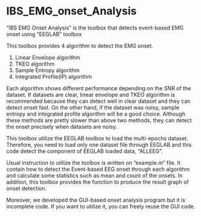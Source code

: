 # IBS_EMG_onset_Analysis
“IBS EMG Onset Analysis” is the toolbox that detects event-based EMG onset using “EEGLAB” toolbox

This toolbox provides 4 algorithm to detect the EMG onset. 

1. Linear Envelope algorithm
2. TKEO algorithm
3. Sample Entropy algorithm
4. Integrated Profile(IP) algorithm

Each algorithm shows different performance depending on the SNR of the dataset. If datasets are clear, linear envelope and TKEO algorithm is recommended because they can detect well in clear dataset and they can detect onset fast. On the other hand, if the dataset was noisy, sample entropy	and integrated profile	algorithm will be a good choice. Although these methods are pretty slower than above two methods, they can detect the onset precisely when datasets are noisy.

This toolbox  utilize the EEGLAB toolbox to load the multi-epochs dataset. Therefore, you need to load only one dataset file through EEGLAB and this code detect the component of EEGLAB loaded data, “ALLEEG”.

Usual instruction to utilize the toolbox is written on “example.m” file. It contain how to detect the Event-based EEG onset through each algorithm	and calculate some statistics such as mean and count of the onsets. In addition, this toolbox provides the function to produce the result graph of onset detection.

Moreover, we developed the GUI-based onset analysis program but it is incomplete code. If you want to utilize it, you can freely reuse the GUI code.
